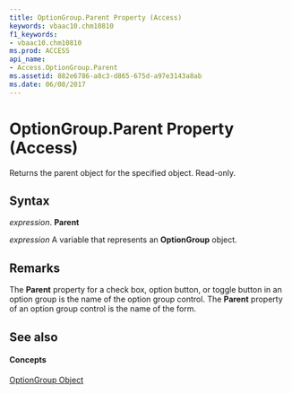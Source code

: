 ```yaml
---
title: OptionGroup.Parent Property (Access)
keywords: vbaac10.chm10810
f1_keywords:
- vbaac10.chm10810
ms.prod: ACCESS
api_name:
- Access.OptionGroup.Parent
ms.assetid: 882e6786-a8c3-d865-675d-a97e3143a8ab
ms.date: 06/08/2017
---
```



# OptionGroup.Parent Property (Access)

Returns the parent object for the specified object. Read-only.


## Syntax

 _expression_. **Parent**

 _expression_ A variable that represents an **OptionGroup** object.


## Remarks

 The **Parent** property for a check box, option button, or toggle button in an option group is the name of the option group control. The **Parent** property of an option group control is the name of the form.


## See also


#### Concepts


[OptionGroup Object](optiongroup-object-access.md)

